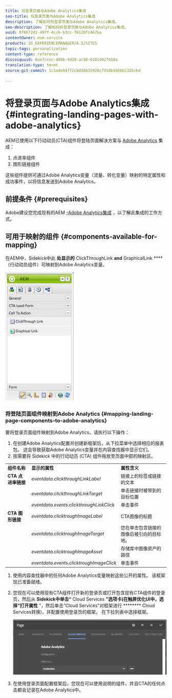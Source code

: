 ```yaml
---
title: 将登录页面与Adobe Analytics集成
seo-title: 将登录页面与Adobe Analytics集成
description: 了解如何将登录页面与Adobe Analytics集成。
seo-description: 了解如何将登录页面与Adobe Analytics集成。
uuid: 8f6672d1-497f-4ccb-b3cc-f6120fc467ba
contentOwner: msm-service
products: SG_EXPERIENCEMANAGER/6.5/SITES
topic-tags: personalization
content-type: reference
discoiquuid: 8ae7ccec-489b-4d20-ac56-6101402fb18a
translation-type: tm+mt
source-git-commit: 1c1ade947f2cbd26b35920cfd10b1666b132bcbd

---
```



# 将登录页面与Adobe Analytics集成{#integrating-landing-pages-with-adobe-analytics}

AEM已使用以下行动动员(CTA)组件将登陆页面解决方案与 [Adobe Analytics](https://www.omniture.com/en/products/analytics/sitecatalyst) 集成：

1. 点进率组件
1. 图形链接组件

这些组件提供可通过Adobe Analytics变量（流量、转化变量）映射的特定属性和成功事件，以将信息发送到Adobe Analytics。

## 前提条件 {#prerequisites}

Adobe建议您完成现有的AEM [-Adobe Analytics集成](/help/sites-administering/adobeanalytics.md) ，以了解此集成的工作方式。

## 可用于映射的组件 {#components-available-for-mapping}

在AEM中，Sidekick中此 **处显示的** ClickThroughLink **and** GraphicalLink **** （行动动员组件）可映射到Adobe Analytics变量。

![chlimage_1-21](assets/chlimage_1-21a.jpeg)

### 将登陆页面组件映射到Adobe Analytics {#mapping-landing-page-components-to-adobe-analytics}

要将登录页面组件映射到Adobe Analytics，请执行以下操作：

1. 在创建Adobe Analytics配置并创建新框架后，从下拉菜单中选择相应的报表包。 这会导致获取Adobe Analytics变量并在内容查找器中显示它们。
1. 按需要将 Sidekick 中的行动动员 (CTA) 组件拖放至页面中部的映射区。

<table>
 <tbody>
  <tr>
   <td><strong>组件名称</strong></td>
   <td><strong>显示的属性</strong></td>
   <td><strong>属性含义</strong></td>
  </tr>
  <tr>
   <td><strong>CTA 点进率链接</strong></td>
   <td><i>eventdata.clickthroughLinkLabel</i><br /> </td>
   <td>链接上的标签或链接的文本 </td>
  </tr>
  <tr>
   <td><br type="_moz" /> </td>
   <td><i>eventdata.clickthroughLinkTarget</i><br /> </td>
   <td>单击链接时被带到的目标位置 </td>
  </tr>
  <tr>
   <td><br type="_moz" /> </td>
   <td><i>eventdata.events.clickthroughLinkClick</i><br /> </td>
   <td>单击事件 </td>
  </tr>
  <tr>
   <td><strong>CTA 图形链接</strong></td>
   <td><i>eventdata.clicktroughImageLabel</i><br /> </td>
   <td>CTA图像的标题 </td>
  </tr>
  <tr>
   <td><br type="_moz" /> </td>
   <td><i>eventdata.clicktroughImageTarget</i><br /> </td>
   <td>您在单击包含链接的图像后被引向的目标地。</td>
  </tr>
  <tr>
   <td><br type="_moz" /> </td>
   <td><i>eventdata.clicktroughImageAsset</i><br /> </td>
   <td>存储库中图像资产的路径 </td>
  </tr>
  <tr>
   <td><br type="_moz" /> </td>
   <td><i>eventdata.events.clicktroughImageClick</i><br /> </td>
   <td>单击事件</td>
  </tr>
 </tbody>
</table>

1. 使用内容查找器中的任何Adobe Analytics变量映射这些公开的属性。 该框架现已准备就绪。
1. 您现在可以使用现有CTA组件打开新的登录页或打开包含现有CTA组件的登录页，然后从 **Sidekick中单击“** Cloud Services **”选项卡(在触屏优化UI中，选择“打开属性** ”，然后单击“Cloud Services”对框架进行 ******** Cloud Services转换)，并配置使用登录页的框架。 在下拉列表中选择框架。

   ![chlimage_1-25](assets/chlimage_1-25a.png)

1. 在使用登录页面配置框架后，您现在可以使用说明的组件，并且CTA的任何点击都会记录在Adobe Analytics中。

